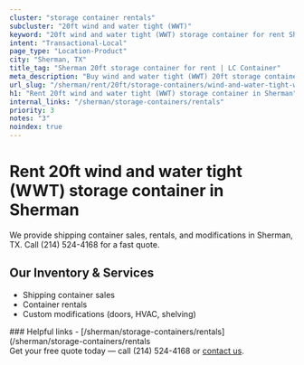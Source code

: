 ```yaml
---
cluster: "storage container rentals"
subcluster: "20ft wind and water tight (WWT)"
keyword: "20ft wind and water tight (WWT) storage container for rent Sherman, TX"
intent: "Transactional-Local"
page_type: "Location-Product"
city: "Sherman, TX"
title_tag: "Sherman 20ft storage container for rent | LC Container"
meta_description: "Buy wind and water tight (WWT) 20ft storage container rent with local delivery in Sherman, TX. LC Container — local Since 2003. Request a fast quote today."
url_slug: "/sherman/rent/20ft/storage-containers/wind-and-water-tight-wwt"
h1: "Rent 20ft wind and water tight (WWT) storage container in Sherman"
internal_links: "/sherman/storage-containers/rentals"
priority: 3
notes: "3"
noindex: true
---
```


# Rent 20ft wind and water tight (WWT) storage container in Sherman

We provide shipping container sales, rentals, and modifications in Sherman, TX. Call (214) 524-4168 for a fast quote.

## Our Inventory & Services
- Shipping container sales
- Container rentals
- Custom modifications (doors, HVAC, shelving)

<div data-section="internal-links">
### Helpful links
- [/sherman/storage-containers/rentals](/sherman/storage-containers/rentals
</div>

<div data-section="cta">
Get your free quote today — call (214) 524-4168 or <a href="/contact">contact us</a>.
</div>

<script type="application/ld+json">{"@context":"https://schema.org","@type":"FAQPage","mainEntity":[{"@type":"Question","name":"How much does delivery cost in Sherman, TX?","acceptedAnswer":{"@type":"Answer","text":"Delivery costs vary by distance and container size. Most deliveries in Sherman, TX range from $150-$300. Call (214) 524-4168 for an exact quote based on your specific location."}},{"@type":"Question","name":"Do you offer financing or payment plans?","acceptedAnswer":{"@type":"Answer","text":"We accept major credit cards, checks, and can discuss commercial terms for bulk purchases. Call (214) 524-4168 to discuss options."}},{"@type":"Question","name":"Can you customize containers in Sherman, TX?","acceptedAnswer":{"@type":"Answer","text":"Yes — we perform modifications like doors, HVAC, insulation, and shelving. Request a custom quote at (214) 524-4168 or via our contact form."}}]}</script>
